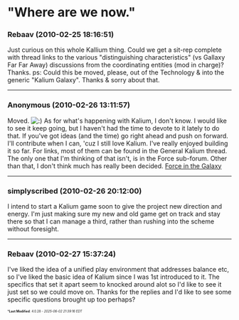 # "Where are we now."

### **Rebaav** (2010-02-25 18:16:51)

Just curious on this whole Kallium thing.
Could we get a sit-rep complete with thread links to the various "distinguishing characteristics" (vs Gallaxy Far Far Away) discussions from the coordinating entities (mod in charge)?
Thanks.
ps: Could this be moved, please, out of the Technology & into the generic "Kalium Galaxy". Thanks & sorry about that.

---

### **Anonymous** (2010-02-26 13:11:57)

Moved. <!-- s:) -->![:)](https://i.ibb.co/8LPNcWCM/icon-e-smile.gif)<!-- s:) -->
As for what's happening with Kalium, I don't know. I would like to see it keep going, but I haven't had the time to devote to it lately to do that. If you've got ideas (and the time) go right ahead and push on forward. I'll contribute when I can, 'cuz I still love Kalium. I've really enjoyed building it so far.
For links, most of them can be found in the General Kalium thread. The only one that I'm thinking of that isn't, is in the Force sub-forum. Other than that, I don't think much has really been decided.
[Force in the Galaxy](http://galacticcampaigns.com/index.php?option=com_jfusion&Itemid=2&jfile=viewtopic.php&f=166&t=23825 "http://galacticcampaigns.com/index.php?option=com_jfusion&Itemid=2&jfile=viewtopic.php&f=166&t=23825")

---

### **simplyscribed** (2010-02-26 20:12:00)

I intend to start a Kalium game soon to give the project new direction and energy. I'm just making sure my new and old game get on track and stay there so that I can manage a third, rather than rushing into the scheme without foresight.

---

### **Rebaav** (2010-02-27 15:37:24)

I've liked the idea of a unified play environment that addresses balance etc, so I've liked the basic idea of Kalium since I was 1st introduced to it. The specifics that set it apart seem to knocked around alot so I'd like to see it just set so we could move on.
Thanks for the replies and I'd like to see some specific questions brought up too perhaps?



<span style="font-size: 0.5em;">***Last Modified**: 4.0.28 - *2025-06-02 21:39:16 EDT*</span>